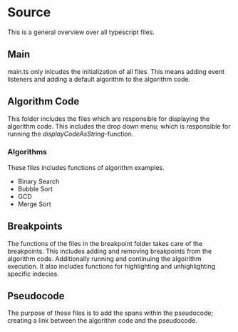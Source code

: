 # Source

This is a general overview over all typescript files.

## Main

main.ts only inlcudes the initialization of all files. This means adding event listeners and adding a default algorithm to the algorithm code.

## Algorithm Code

This folder includes the files which are responsible for displaying the algorithm code. This includes the drop down menu; which is responsible for running the *displayCodeAsString*-function. 

### Algorithms

These files includes functions of algorithm examples.
- Binary Search
- Bubble Sort
- GCD
- Merge Sort

## Breakpoints

The functions of the files in the breakpoint folder takes care of the breakpoints. 
This includes adding and removing breakpoints from the algorithm code.
Additionally running and continuing the algoirithm execution.
It also includes functions for highlighting and unhighlighting specific indecies.

## Pseudocode

The purpose of these files is to add the spans within the pseudocode; 
creating a link between the algorithm code and the pseudocode.

